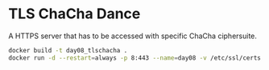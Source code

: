 # TLS ChaCha Dance

A HTTPS server that has to be accessed with specific ChaCha ciphersuite.

```bash
docker build -t day08_tlschacha .
docker run -d --restart=always -p 8:443 --name=day08 -v /etc/ssl/certs:/dhparam:ro -v /etc/letsencrypt/archive/xmas.rip:/certs:ro day08_tlschacha
```